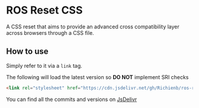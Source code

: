 # ROS Reset CSS
A CSS reset that aims to provide an advanced cross compatibility layer across browsers through a CSS file.

## How to use
Simply refer to it via a `link` tag.

The following will load the latest version so **DO NOT** implement SRI checks
```html
<link rel="stylesheet" href="https://cdn.jsdelivr.net/gh/Richienb/ros-reset-css@<GIT_COMMIT_SHA>/ros-reset.min.css">
```

You can find all the commits and versions on [JsDelivr](https://cdn.jsdelivr.net/gh/Richienb/ros-reset-css/)
